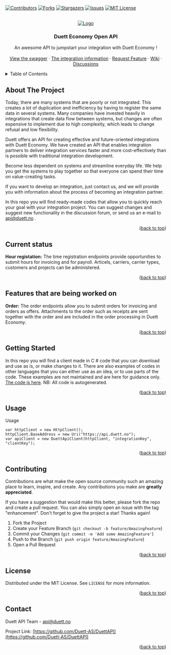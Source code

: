 <div id="top"></div>

[![Contributors][contributors-shield]][contributors-url]
[![Forks][forks-shield]][forks-url]
[![Stargazers][stars-shield]][stars-url]
[![Issues][issues-shield]][issues-url]
[![MIT License][license-shield]][license-url]



<!-- PROJECT LOGO -->
<br />
<div align="center">
  <a href="http://www.duett.no">
    <img src="https://duett.no/wp-content/uploads/2017/09/Logo214x90.png" alt="Logo">
  </a>

  <h3 align="center">Duett Economy Open API</h3>

  <p align="center">
    An awesome API to jumpstart your integration with Duett Economy !
    <br />
    <br />
    <a href="https://api.duett.no/swagger/index.html">View the swagger</a>
    ·
    <a href="https://duett.no/integrasjoner/">The integration information</a>
    ·
    <a href="https://github.com/Duett-AS/DuettAPI/issues">Request Feature</a>
    ·
    <a href="https://github.com/Duett-AS/DuettAPI/wikis">Wiki</a>
    ·
    <a href="https://github.com/Duett-AS/DuettAPI/discussions">Discussions</a>
  </p>
</div>



<!-- TABLE OF CONTENTS -->
<details>
  <summary>Table of Contents</summary>
  <ol>
    <li>
      <a href="#about-the-project">About The Project</a>
    </li>
    <li>
      <a href="#current-status">Current status</a>
    </li>
    <li>
      <a href="#features-that-are-being-worked-on">Features that are being worked on</a>
    </li>
    <li>
      <a href="#getting-started">Getting Started</a>
    </li>
    <li><a href="#usage">Usage</a></li>
    <li><a href="#contributing">Contributing</a></li>
    <li><a href="#license">License</a></li>
    <li><a href="#contact">Contact</a></li>
  </ol>
</details>



<!-- ABOUT THE PROJECT -->
## About The Project

Today, there are many systems that are poorly or not integrated. This creates a lot of duplication and inefficiency by having to register the same data in several systems. Many companies have invested heavily in integrations that create data flow between systems, but changes are often expensive to implement due to high complexity, which leads to change refusal and low flexibility.

Duett offers an API for creating effective and future-oriented integrations with Duett Economy. We have created an API that enables integration partners to deliver integration services faster and more cost-effectively than is possible with traditional integration development.

Become less dependent on systems and streamline everyday life. We help you get the systems to play together so that everyone can spend their time on value-creating tasks.

If you want to develop an integration, just contact us, and we will provide you with information about the process of becoming an integration partner.

In this repo you will find ready-made codes that allow you to quickly reach your goal with your integration project. You can suggest changes and suggest new functionality in the discussion forum, or send us an e-mail to api@duett.no .

<p align="right">(<a href="#top">back to top</a>)</p>

<!-- CURRENT STATUS -->
## Current status
**Hour registation:**
The time registration endpoints provide opportunities to submit hours for invoicing and for payroll. Articels, carriers, carrier types, customers and projects can be administered.
<p align="right">(<a href="#top">back to top</a>)</p>

<!-- FEATURES THAT ARE BEING WORKED ON -->
## Features that are being worked on
**Order:**
The order endpoints allow you to submit orders for invoicing and orders as offers. Attachments to the order such as receipts are sent together with the order and are included in the order processing in Duett Economy.
<p align="right">(<a href="#top">back to top</a>)</p>

<!-- GETTING STARTED -->
## Getting Started

In this repo you will find a client made in C # code that you can download and use as is, or make changes to it. There are also examples of codes in other languages that you can either use as an idea, or to use parts of the code. These examples are not maintained and are here for guidance only. <a href="https://github.com/Duett-AS/DuettAPI/tree/main/.NET%20ApiClient">The code is here</a>. NB: All code is autogenerated.
<p align="right">(<a href="#top">back to top</a>)</p>

<!-- USAGE EXAMPLES -->
## Usage

Usage
```CSHARP
var httpClient = new HttpClient();
httpClient.BaseAddress = new Uri("https://api.duett.no");
var apiClient = new DuettApiClient(httpClient, "integrationKey", "clientKey");
```


<p align="right">(<a href="#top">back to top</a>)</p>

<!-- CONTRIBUTING -->
## Contributing

Contributions are what make the open source community such an amazing place to learn, inspire, and create. Any contributions you make are **greatly appreciated**.

If you have a suggestion that would make this better, please fork the repo and create a pull request. You can also simply open an issue with the tag "enhancement".
Don't forget to give the project a star! Thanks again!

1. Fork the Project
2. Create your Feature Branch (`git checkout -b feature/AmazingFeature`)
3. Commit your Changes (`git commit -m 'Add some AmazingFeature'`)
4. Push to the Branch (`git push origin feature/AmazingFeature`)
5. Open a Pull Request

<p align="right">(<a href="#top">back to top</a>)</p>



<!-- LICENSE -->
## License

Distributed under the MIT License. See `LICENSE` for more information.

<p align="right">(<a href="#top">back to top</a>)</p>



<!-- CONTACT -->
## Contact

Duett API Team - api@duett.no

Project Link: [https://github.com/Duett-AS/DuettAPI](https://github.com/Duett-AS/DuettAPI)

<p align="right">(<a href="#top">back to top</a>)</p>


<!-- MARKDOWN LINKS & IMAGES -->
<!-- https://www.markdownguide.org/basic-syntax/#reference-style-links -->
[contributors-shield]: https://img.shields.io/github/contributors/Duett-AS/DuettAPI.svg?style=for-the-badge
[contributors-url]: https://github.com/Duett-AS/DuettAPI/graphs/contributors
[forks-shield]: https://img.shields.io/github/forks/Duett-AS/DuettAPI.svg?style=for-the-badge
[forks-url]: https://github.com/Duett-AS/DuettAPI/network/members
[stars-shield]: https://img.shields.io/github/stars/Duett-AS/DuettAPI.svg?style=for-the-badge
[stars-url]: https://github.com/Duett-AS/DuettAPI/stargazers
[issues-shield]: https://img.shields.io/github/issues/Duett-AS/DuettAPI.svg?style=for-the-badge
[issues-url]: https://github.com/Duett-AS/DuettAPI/issues
[license-shield]: https://img.shields.io/github/license/Duett-AS/DuettAPI.svg?style=for-the-badge
[license-url]: https://github.com/Duett-AS/DuettAPI/blob/main/LICENSE
[product-screenshot]: images/screenshot.png
